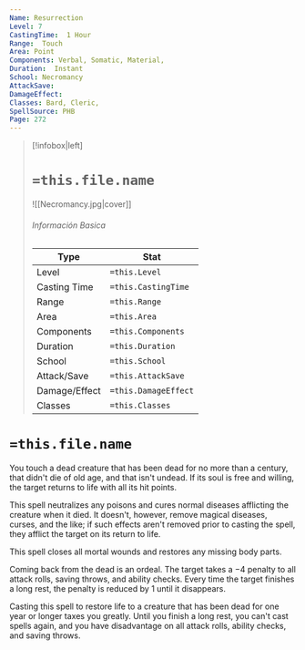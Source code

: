 ```yaml
---
Name: Resurrection
Level: 7
CastingTime:  1 Hour 
Range:  Touch
Area: Point
Components: Verbal, Somatic, Material, 
Duration:  Instant  
School: Necromancy
AttackSave: 
DamageEffect: 
Classes: Bard, Cleric, 
SpellSource: PHB
Page: 272
---
```


>[!infobox|left]
># `=this.file.name`
>![[Necromancy.jpg|cover]]
> ###### Información Basica
> Type |  Stat |
> ---|---|
> Level | `=this.Level` |
> Casting Time | `=this.CastingTime` |
> Range | `=this.Range` |
> Area | `=this.Area` |
> Components | `=this.Components` |
> Duration | `=this.Duration` |
> School | `=this.School` |
> Attack/Save | `=this.AttackSave` |
> Damage/Effect | `=this.DamageEffect` |
> Classes | `=this.Classes` |

# `=this.file.name`
You touch a dead creature that has been dead for no more than a century, that didn&#x27;t die of old age, and that isn&#x27;t undead. If its soul is free and willing, the target returns to life with all its hit points.

This spell neutralizes any poisons and cures normal diseases afflicting the creature when it died. It doesn&#x27;t, however, remove magical diseases, curses, and the like; if such effects aren&#x27;t removed prior to casting the spell, they afflict the target on its return to life.

This spell closes all mortal wounds and restores any missing body parts.

Coming back from the dead is an ordeal. The target takes a −4 penalty to all attack rolls, saving throws, and ability checks. Every time the target finishes a long rest, the penalty is reduced by 1 until it disappears.

Casting this spell to restore life to a creature that has been dead for one year or longer taxes you greatly. Until you finish a long rest, you can&#x27;t cast spells again, and you have disadvantage on all attack rolls, ability checks, and saving throws.



 


 


 


 


 


